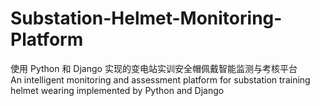 # Substation-Helmet-Monitoring-Platform
使用 Python 和 Django 实现的变电站实训安全帽佩戴智能监测与考核平台<br>
An intelligent monitoring and assessment platform for substation training helmet wearing implemented by Python and Django<br>
